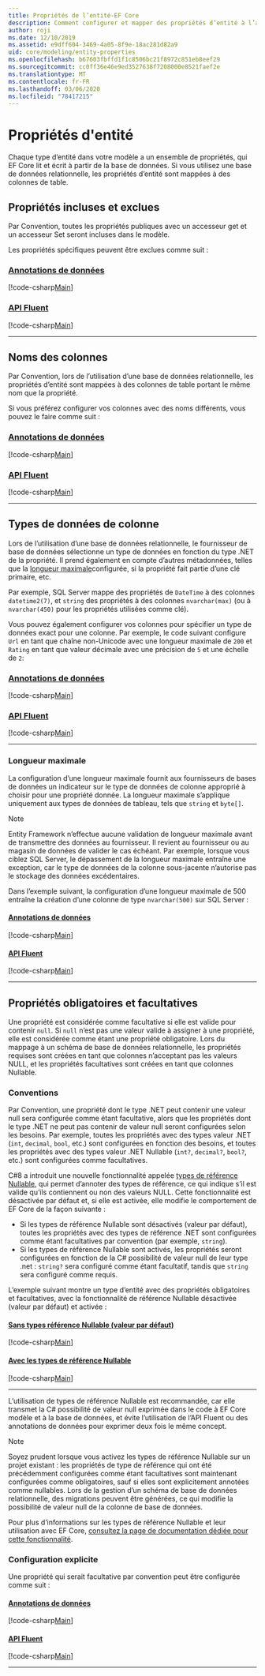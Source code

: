 ```yaml
---
title: Propriétés de l’entité-EF Core
description: Comment configurer et mapper des propriétés d’entité à l’aide de Entity Framework Core
author: roji
ms.date: 12/10/2019
ms.assetid: e9dff604-3469-4a05-8f9e-18ac281d82a9
uid: core/modeling/entity-properties
ms.openlocfilehash: b67603fbffd1f1c8506bc21f8972c851eb8eef29
ms.sourcegitcommit: cc0ff36e46e9ed3527638f7208000e8521faef2e
ms.translationtype: MT
ms.contentlocale: fr-FR
ms.lasthandoff: 03/06/2020
ms.locfileid: "78417215"
---
```

# <a name="entity-properties"></a>Propriétés d'entité

Chaque type d’entité dans votre modèle a un ensemble de propriétés, qui EF Core lit et écrit à partir de la base de données. Si vous utilisez une base de données relationnelle, les propriétés d’entité sont mappées à des colonnes de table.

## <a name="included-and-excluded-properties"></a>Propriétés incluses et exclues

Par Convention, toutes les propriétés publiques avec un accesseur get et un accesseur Set seront incluses dans le modèle.

Les propriétés spécifiques peuvent être exclues comme suit :

### <a name="data-annotations"></a>[Annotations de données](#tab/data-annotations)

[!code-csharp[Main](../../../samples/core/Modeling/DataAnnotations/IgnoreProperty.cs?name=IgnoreProperty&highlight=6)]

### <a name="fluent-api"></a>[API Fluent](#tab/fluent-api)

[!code-csharp[Main](../../../samples/core/Modeling/FluentAPI/IgnoreProperty.cs?name=IgnoreProperty&highlight=3,4)]

***

## <a name="column-names"></a>Noms des colonnes

Par Convention, lors de l’utilisation d’une base de données relationnelle, les propriétés d’entité sont mappées à des colonnes de table portant le même nom que la propriété.

Si vous préférez configurer vos colonnes avec des noms différents, vous pouvez le faire comme suit :

### <a name="data-annotations"></a>[Annotations de données](#tab/data-annotations)

[!code-csharp[Main](../../../samples/core/Modeling/DataAnnotations/ColumnName.cs?Name=ColumnName&highlight=3)]

### <a name="fluent-api"></a>[API Fluent](#tab/fluent-api)

[!code-csharp[Main](../../../samples/core/Modeling/FluentAPI/ColumnName.cs?Name=ColumnName&highlight=3-5)]

***

## <a name="column-data-types"></a>Types de données de colonne

Lors de l’utilisation d’une base de données relationnelle, le fournisseur de base de données sélectionne un type de données en fonction du type .NET de la propriété. Il prend également en compte d’autres métadonnées, telles que la [longueur maximale](#maximum-length)configurée, si la propriété fait partie d’une clé primaire, etc.

Par exemple, SQL Server mappe des propriétés de `DateTime` à des colonnes `datetime2(7)`, et `string` des propriétés à des colonnes `nvarchar(max)` (ou à `nvarchar(450)` pour les propriétés utilisées comme clé).

Vous pouvez également configurer vos colonnes pour spécifier un type de données exact pour une colonne. Par exemple, le code suivant configure `Url` en tant que chaîne non-Unicode avec une longueur maximale de `200` et `Rating` en tant que valeur décimale avec une précision de `5` et une échelle de `2`:

### <a name="data-annotations"></a>[Annotations de données](#tab/data-annotations)

[!code-csharp[Main](../../../samples/core/Modeling/DataAnnotations/ColumnDataType.cs?name=ColumnDataType&highlight=4,6)]

### <a name="fluent-api"></a>[API Fluent](#tab/fluent-api)

[!code-csharp[Main](../../../samples/core/Modeling/FluentAPI/ColumnDataType.cs?name=ColumnDataType&highlight=5-6)]

***

### <a name="maximum-length"></a>Longueur maximale

La configuration d’une longueur maximale fournit aux fournisseurs de bases de données un indicateur sur le type de données de colonne approprié à choisir pour une propriété donnée. La longueur maximale s’applique uniquement aux types de données de tableau, tels que `string` et `byte[]`.

> [!NOTE]
> Entity Framework n’effectue aucune validation de longueur maximale avant de transmettre des données au fournisseur. Il revient au fournisseur ou au magasin de données de valider le cas échéant. Par exemple, lorsque vous ciblez SQL Server, le dépassement de la longueur maximale entraîne une exception, car le type de données de la colonne sous-jacente n’autorise pas le stockage des données excédentaires.

Dans l’exemple suivant, la configuration d’une longueur maximale de 500 entraîne la création d’une colonne de type `nvarchar(500)` sur SQL Server :

#### <a name="data-annotations"></a>[Annotations de données](#tab/data-annotations)

[!code-csharp[Main](../../../samples/core/Modeling/DataAnnotations/MaxLength.cs?name=MaxLength&highlight=4)]

#### <a name="fluent-api"></a>[API Fluent](#tab/fluent-api)

[!code-csharp[Main](../../../samples/core/Modeling/FluentAPI/MaxLength.cs?name=MaxLength&highlight=3-5)]

***

## <a name="required-and-optional-properties"></a>Propriétés obligatoires et facultatives

Une propriété est considérée comme facultative si elle est valide pour contenir `null`. Si `null` n’est pas une valeur valide à assigner à une propriété, elle est considérée comme étant une propriété obligatoire. Lors du mappage à un schéma de base de données relationnelle, les propriétés requises sont créées en tant que colonnes n’acceptant pas les valeurs NULL, et les propriétés facultatives sont créées en tant que colonnes Nullable.

### <a name="conventions"></a>Conventions

Par Convention, une propriété dont le type .NET peut contenir une valeur null sera configurée comme étant facultative, alors que les propriétés dont le type .NET ne peut pas contenir de valeur null seront configurées selon les besoins. Par exemple, toutes les propriétés avec des types valeur .NET (`int`, `decimal`, `bool`, etc.) sont configurées en fonction des besoins, et toutes les propriétés avec des types valeur .NET Nullable (`int?`, `decimal?`, `bool?`, etc.) sont configurées comme facultatives.

C#8 a introduit une nouvelle fonctionnalité appelée [types de référence Nullable](/dotnet/csharp/tutorials/nullable-reference-types), qui permet d’annoter des types de référence, ce qui indique s’il est valide qu’ils contiennent ou non des valeurs NULL. Cette fonctionnalité est désactivée par défaut et, si elle est activée, elle modifie le comportement de EF Core de la façon suivante :

* Si les types de référence Nullable sont désactivés (valeur par défaut), toutes les propriétés avec des types de référence .NET sont configurées comme étant facultatives par convention (par exemple, `string`).
* Si les types de référence Nullable sont activés, les propriétés seront configurées en fonction de la C# possibilité de valeur null de leur type .net : `string?` sera configuré comme étant facultatif, tandis que `string` sera configuré comme requis.

L’exemple suivant montre un type d’entité avec des propriétés obligatoires et facultatives, avec la fonctionnalité de référence Nullable désactivée (valeur par défaut) et activée :

#### <a name="without-nullable-reference-types-default"></a>[Sans types référence Nullable (valeur par défaut)](#tab/without-nrt)

[!code-csharp[Main](../../../samples/core/Miscellaneous/NullableReferenceTypes/CustomerWithoutNullableReferenceTypes.cs?name=Customer&highlight=4-8)]

#### <a name="with-nullable-reference-types"></a>[Avec les types de référence Nullable](#tab/with-nrt)

[!code-csharp[Main](../../../samples/core/Miscellaneous/NullableReferenceTypes/Customer.cs?name=Customer&highlight=4-6)]

***

L’utilisation de types de référence Nullable est recommandée, car elle transmet la C# possibilité de valeur null exprimée dans le code à EF Core modèle et à la base de données, et évite l’utilisation de l’API Fluent ou des annotations de données pour exprimer deux fois le même concept.

> [!NOTE]
> Soyez prudent lorsque vous activez les types de référence Nullable sur un projet existant : les propriétés de type de référence qui ont été précédemment configurées comme étant facultatives sont maintenant configurées comme obligatoires, sauf si elles sont explicitement annotées comme nullables. Lors de la gestion d’un schéma de base de données relationnelle, des migrations peuvent être générées, ce qui modifie la possibilité de valeur null de la colonne de base de données.

Pour plus d’informations sur les types de référence Nullable et leur utilisation avec EF Core, [consultez la page de documentation dédiée pour cette fonctionnalité](xref:core/miscellaneous/nullable-reference-types).

### <a name="explicit-configuration"></a>Configuration explicite

Une propriété qui serait facultative par convention peut être configurée comme suit :

#### <a name="data-annotations"></a>[Annotations de données](#tab/data-annotations)

[!code-csharp[Main](../../../samples/core/Modeling/DataAnnotations/Required.cs?name=Required&highlight=4)]

#### <a name="fluent-api"></a>[API Fluent](#tab/fluent-api)

[!code-csharp[Main](../../../samples/core/Modeling/FluentAPI/Required.cs?name=Required&highlight=3-5)]

***
